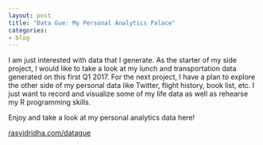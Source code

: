 ```yaml
---
layout: post
title: "Data Gue: My Personal Analytics Palace"
categories:
- blog
---
```


I am just interested with data that I generate. As the starter of my side project, I would like to take a look at my lunch and transportation data generated on this first Q1 2017. For the next project, I have a plan to explore the other side of my personal data like Twitter, flight history, book list, etc.
I just want to record and visualize some of my life data as well as rehearse my R programming skills.

Enjoy and take a look at my personal analytics data here!

[rasyidridha.com/datague](http://rasyidridha.com/datague)

